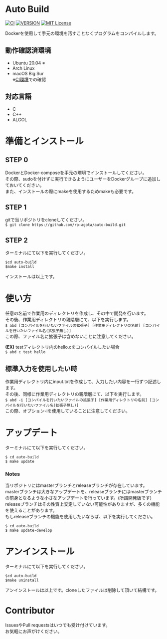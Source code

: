 # Auto Build  
[![CI](https://github.com/rp-agota/auto-build/actions/workflows/check.yml/badge.svg)](https://github.com/rp-agota/auto-build/actions/workflows/check.yml)
[![VERSION](https://img.shields.io/github/v/release/rp-agota/auto-build?label=Release)](https://github.com/rp-agota/auto-build/releases)
[![MIT License](https://img.shields.io/github/license/rp-agota/auto-build?label=License)](https://github.com/rp-agota/auto-build/blob/master/LICENCE)  

Dockerを使用して手元の環境を汚すことなくプログラムをコンパイルします。  
  
## 動作確認済環境  
- Ubuntu 20.04 ※  
- Arch Linux  
- macOS Big Sur  
※[CI環境](https://github.com/rp-agota/auto-build/actions/workflows/check.yml)での確認
  
## 対応言語  
- C
- C++
- ALGOL

# 準備とインストール
## STEP 0
DockerとDocker-composeを手元の環境でインストールしてください。  
その際、sudoを付けずに実行できるようにユーザーをDockerグループに追加しておいてください。  
また、インストールの際にmakeを使用するためmakeも必要です。  

## STEP 1
gitで当リポジトリをcloneしてください。  
```$ git clone https://github.com/rp-agota/auto-build.git```  

## STEP 2
ターミナルにて以下を実行してください。  
```
$cd auto-build
$make install
```
インストールは以上です。  

# 使い方
任意の名前で作業用のディレクトリを作成し、その中で開発を行います。  
その後、作業用ディレクトリの親階層にて、以下を実行します。  
```$ abd [コンパイルを行いたいファイルの拡張子] [作業用ディレクトリの名前] [コンパイルを行いたいファイル名(拡張子無し)]```  
この際、ファイル名に拡張子は含めないことに注意してください。  

**(EX)**
testディレクトリ内のhello.cをコンパイルしたい場合  
`$ abd c test hello`  

## 標準入力を使用したい時
作業用ディレクトリ内にinput.txtを作成して、入力したい内容を一行ずつ記述します。  
その後、同様に作業用ディレクトリの親階層にて、以下を実行します。  
```$ abd -i [コンパイルを行いたいファイルの拡張子] [作業用ディレクトリの名前] [コンパイルを行いたいファイル名(拡張子無し)]```  
この際、オプション-iを使用していることに注意してください。

# アップデート  
ターミナルにて以下を実行してください。  
```
$ cd auto-build
$ make update
```
### Notes  
当リポジトリにはmasterブランチとreleaseブランチが存在しています。  
masterブランチは大きなアップデートを、releaseブランチにはmasterブランチの前身となるような小さなアップデートを行っています。(所謂開発版です)  
releaseブランチはその性質上安定していない可能性がありますが、多くの機能を使えることがあります。  
もしreleaseブランチの機能を使用したいならば、以下を実行してください。
```
$ cd auto-build
$ make update-develop
```

# アンインストール
ターミナルにて以下を実行してください。  
```
$cd auto-build
$make uninstall
```
アンインストールは以上です。cloneしたファイルは削除して頂いて結構です。  

# Contributor
IssuesやPull requestsはいつでも受け付けています。  
お気軽にお声がけください。  
